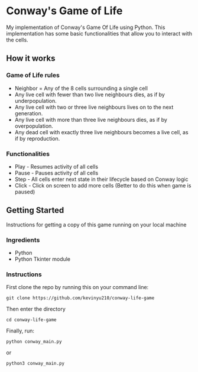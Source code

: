 # Conway's Game of Life

My implementation of Conway's Game Of Life using Python. This implementation has some basic functionalities that allow you to interact with the cells.

## How it works

### Game of Life rules

* Neighbor = Any of the 8 cells surrounding a single cell
* Any live cell with fewer than two live neighbours dies, as if by underpopulation.
* Any live cell with two or three live neighbours lives on to the next generation.
* Any live cell with more than three live neighbours dies, as if by overpopulation.
* Any dead cell with exactly three live neighbours becomes a live cell, as if by reproduction.

### Functionalities

* Play - Resumes activity of all cells
* Pause - Pauses activity of all cells
* Step - All cells enter next state in their lifecycle based on Conway logic
* Click - Click on screen to add more cells (Better to do this when game is paused)

## Getting Started

Instructions for getting a copy of this game running on your local machine

### Ingredients

* Python
* Python Tkinter module

### Instructions

First clone the repo by running this on your command line:
```
git clone https://github.com/kevinyu210/conway-life-game
```
Then enter the directory
```
cd conway-life-game
```
Finally, run:
```
python conway_main.py
```
or
```
python3 conway_main.py
```
